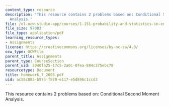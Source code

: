 ```yaml
---
content_type: resource
description: 'This resource contains 2 problems based on: Conditional Second Moment
  Analysis.'
file: /ol-ocw-studio-app/courses/1-151-probability-and-statistics-in-engineering-spring-2005/ac58c882b974f870e117e5d896c1ccd3_homework_7_2005.pdf
file_size: 97083
file_type: application/pdf
learning_resource_types:
- Assignments
license: https://creativecommons.org/licenses/by-nc-sa/4.0/
ocw_type: OCWFile
parent_title: Assignments
parent_type: CourseSection
parent_uid: 2040fa25-17c5-2a0c-07ea-884c375ebc78
resourcetype: Document
title: homework_7_2005.pdf
uid: ac58c882-b974-f870-e117-e5d896c1ccd3
---
```

This resource contains 2 problems based on: Conditional Second Moment Analysis.